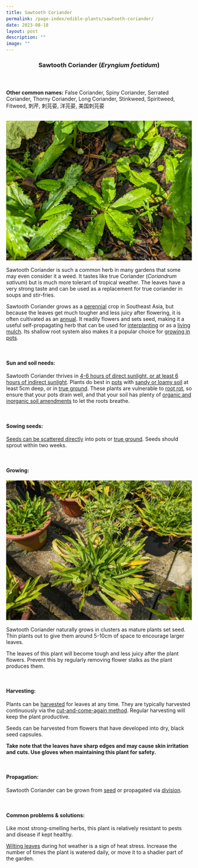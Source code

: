 ```yaml
---
title: Sawtooth Coriander
permalink: /page-index/edible-plants/sawtooth-coriander/
date: 2023-08-18
layout: post
description: ""
image: ""
---
```

<header>
	<h3>Sawtooth Coriander (<em>Eryngium foetidum</em>)</h3>
</header>
	
<section>
	<p><strong>Other common names:</strong> False Coriander, Spiny Coriander, Serrated Coriander, Thorny Coriander, Long Coriander, Stinkweed, Spiritweed, Fitweed, 刺芹, 刺芫荽, 洋芫荽, 美国刺芫荽</p>
	<br>
</section>

<section>
	<img title="Sawtooth coriander plants growing in true ground. Photo by Jacqueline Chua." src="/images/Plants/sawtoothgroundcover_jacquelinechua.jpg">
	<p>Sawtooth Coriander is such a common herb in many gardens that some may even consider it a weed. It tastes like true Coriander (<em>Coriandrum sativum</em>) but is much more tolerant of tropical weather. The leaves have a very strong taste and can be used as a replacement for true coriander in soups and stir-fries.</p>
	<p>Sawtooth Coriander grows as a <a href="/learn-more-about-gardening/glossary/#p">perennial</a> crop in Southeast Asia, but because the leaves get much tougher and less juicy after flowering, it is often cultivated as an <a href="/learn-more-about-gardening/glossary/#a">annual</a>. It readily flowers and sets seed, making it a useful self-propagating herb that can be used for <a href="/page-index/horticulture-techniques/plant-spacing/">interplanting</a> or as a <a href="/page-index/horticulture-techniques/companion-planting/">living mulch</a>. Its shallow root system also makes it a popular choice for <a href="/page-index/horticulture-techniques/planting-in-containers/">growing in pots</a>.</p>
	<br>
</section>

<section>
	<h4>Sun and soil needs:</h4>
	<p>Sawtooth Coriander thrives in <a href="/page-index/horticulture-techniques/gauging-light/">4-6 hours of direct sunlight, or at least 6 hours of indirect sunlight</a>. Plants do best in <a href="/page-index/horticulture-techniques/planting-in-containers/">pots</a> with <a href="/page-index/horticulture-techniques/soil/">sandy or loamy soil</a> at least 5cm deep, or in <a href="/page-index/horticulture-techniques/true-ground/">true ground</a>. These plants are vulnerable to <a href="/page-index/plant-problems/root-rot/">root rot</a>, so ensure that your pots drain well, and that your soil has plenty of <a href="/page-index/horticulture-techniques/soil-amendments/">organic and inorganic soil amendments</a> to let the roots breathe.</p>
	<br>
	</section>

<section>
  <h4>Sowing seeds:</h4>
	<p><a href="/page-index/horticulture-techniques/propagating-by-seed/">Seeds can be scattered directly</a> into pots or <a href="/page-index/horticulture-techniques/true-ground/">true ground</a>. Seeds should sprout within two weeks.</p>
	<br>
</section>

<section>
	<h4>Growing:</h4>
	<img title="Flowering sawtooth coriander growing in pots. Photo by Jacqueline Chua." src="/images/Plants/sawtoothcoriander3_jacquelinechua.jpg">
	<p>Sawtooth Coriander naturally grows in clusters as mature plants set seed. Thin plants out to give them around 5-10cm of space to encourage larger leaves.</p>
	<p>The leaves of this plant will become tough and less juicy after the plant flowers. Prevent this by regularly removing flower stalks as the plant produces them.</p>
	<br>
</section>

<section>
	<h4>Harvesting:</h4>
	<p>Plants can be <a href="/page-index/horticulture-techniques/harvesting-hygiene/">harvested</a> for leaves at any time. They are typically harvested continuously via the <a href="/page-index/horticulture-techniques/cut-and-come-again/">cut-and-come-again method</a>. Regular harvesting will keep the plant productive.</p><p>
	</p><p>Seeds can be harvested from flowers that have developed into dry, black seed capsules.</p>
	<p><b>Take note that the leaves have sharp edges and may cause skin irritation and cuts. Use gloves when maintaining this plant for safety.</b></p>
	<br>
</section>

<section>
	<h4>Propagation:</h4>
	<p>Sawtooth Coriander can be grown from <a href="/page-index/horticulture-techniques/propagating-by-seed/">seed</a> or propagated via <a href="/page-index/horticulture-techniques/propagating-by-division/">division</a>.</p>
	<br>
</section>

<section>
	<h4>Common problems &amp; solutions:</h4>
	<p>Like most strong-smelling herbs, this plant is relatively resistant to pests and disease if kept healthy.</p>
	<p><a href="/page-index/plant-problems/wilting/">Wilting leaves</a> during hot weather is a sign of heat stress. Increase the number of times the plant is watered daily, or move it to a shadier part of the garden.</p>
	<br>
</section>